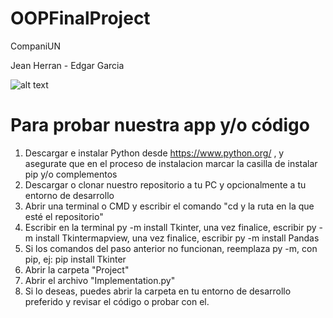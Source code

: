 # OOPFinalProject

CompaniUN

Jean Herran - Edgar Garcia

![alt text](https://imgur.com/a/qhs3pNi.png)


# Para probar nuestra app y/o código

1) Descargar e instalar Python desde https://www.python.org/ , y asegurate que en el proceso de instalacion marcar la casilla de instalar pip y/o complementos
2) Descargar o clonar nuestro repositorio a tu PC y opcionalmente a tu entorno de desarrollo
3) Abrir una terminal o CMD y escribir el comando "cd y la ruta en la que esté el repositorio"
4) Escribir en la terminal py -m install Tkinter, una vez finalice, escribir py -m install Tkintermapview, una vez finalice, escribir py -m install Pandas
5) Si los comandos del paso anterior no funcionan, reemplaza py -m, con pip, ej: pip install Tkinter
6) Abrir la carpeta "Project"
7) Abrir el archivo "Implementation.py"
8) Si lo deseas, puedes abrir la carpeta en tu entorno de desarrollo preferido y revisar el código o probar con el.

